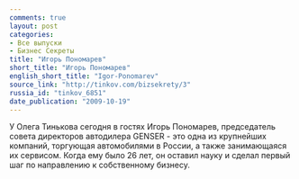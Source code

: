 ```yaml
---
comments: true
layout: post
categories:
- Все выпуски
- Бизнес Секреты
title: "Игорь Пономарев"
short_title: "Игорь Пономарев"
english_short_title: "Igor-Ponomarev"
source_link: "http://tinkov.com/bizsekrety/3"
russia_id: "tinkov_6851"
date_publication: "2009-10-19"
---
```

У Олега Тинькова сегодня в гостях Игорь Пономарев, председатель совета директоров автодилера GENSER - это одна из крупнейших компаний, торгующая автомобилями в России, а также занимающаяся их сервисом. Когда ему было 26 лет, он оставил науку и сделал первый шаг по направлению к собственному бизнесу.
